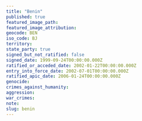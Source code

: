```yaml
---
title: "Benin"
published: true
featured_image_path:
featured_image_attribution:
geocode: BEN
iso_code: BJ
territory:
state_party: true
signed_but_not_ratified: false
signed_date: 1999-09-24T00:00:00.000Z
ratified_or_acceded_date: 2002-01-22T00:00:00.000Z
entry_into_force_date: 2002-07-01T00:00:00.000Z
ratified_apic_date: 2006-01-24T00:00:00.000Z
genocide:
crimes_against_humanity:
aggression:
war_crimes:
note:
slug: benin
---
```

